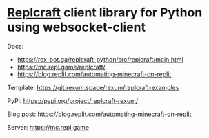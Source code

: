 # [Replcraft](https://mc.repl.game/replcraft/) client library for Python using websocket-client

Docs:
+ https://rex-bot.ga/replcraft-python/src/replcraft/main.html
+ https://mc.repl.game/replcraft/
+ https://blog.replit.com/automating-minecraft-on-replit

Template: https://git.rexum.space/rexum/replcraft-examples

PyPi: https://pypi.org/project/replcraft-rexum/

Blog post: https://blog.replit.com/automating-minecraft-on-replit

Server: https://mc.repl.game

